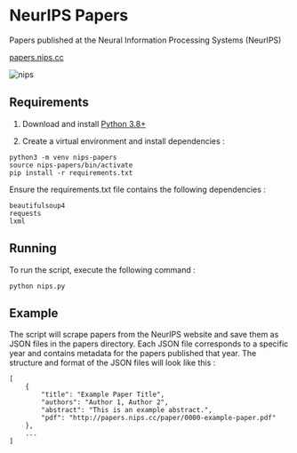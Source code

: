 # NeurIPS Papers

Papers published at the Neural Information Processing Systems (NeurIPS)

[papers.nips.cc](http://papers.nips.cc/)

![nips](https://user-images.githubusercontent.com/18662067/90985024-a1c32f80-e596-11ea-8804-c3fcbfae2b2b.png)

## Requirements

1. Download and install [Python 3.8+](https://www.python.org/downloads/)

2. Create a virtual environment and install dependencies :

```
python3 -m venv nips-papers
source nips-papers/bin/activate
pip install -r requirements.txt
```

Ensure the requirements.txt file contains the following dependencies :

```
beautifulsoup4
requests
lxml
```

## Running

To run the script, execute the following command :

`python nips.py`

## Example

The script will scrape papers from the NeurIPS website and save them as JSON files in the papers directory. Each JSON file corresponds to a specific year and contains metadata for the papers published that year. The structure and format of the JSON files will look like this :

```
[
    {
        "title": "Example Paper Title",
        "authors": "Author 1, Author 2",
        "abstract": "This is an example abstract.",
        "pdf": "http://papers.nips.cc/paper/0000-example-paper.pdf"
    },
    ...
]
```
